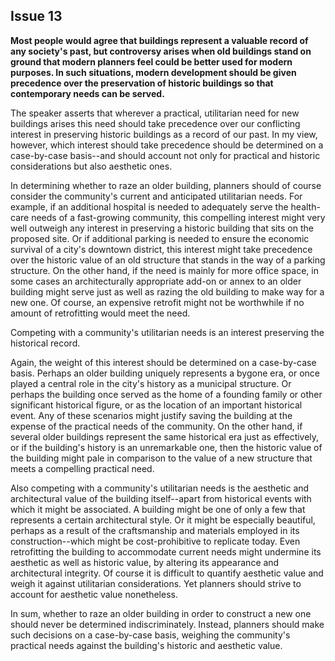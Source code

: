 
Issue 13
---------------------------

**Most people would agree that buildings represent a valuable record of any society's past, but
controversy arises when old buildings stand on ground that modern planners feel could be
better used for modern purposes. In such situations, modern development should be given
precedence over the preservation of historic buildings so that contemporary needs can be
served.**

The speaker asserts that wherever a practical, utilitarian need for new buildings arises this
need should take precedence over our conflicting interest in preserving historic buildings as a
record of our past. In my view, however, which interest should take precedence should be
determined on a case-by-case basis--and should account not only for practical and historic
considerations but also aesthetic ones.

In determining whether to raze an older building, planners should of course consider the
community's current and anticipated utilitarian needs. For example, if an additional hospital is
needed to adequately serve the health-care needs of a fast-growing community, this
compelling interest might very well outweigh any interest in preserving a historic building that
sits on the proposed site. Or if additional parking is needed to ensure the economic survival of
a city's downtown district, this interest might take precedence over the historic value of an old
structure that stands in the way of a parking structure. On the other hand, if the need is mainly
for more office space, in some cases an architecturally appropriate add-on or annex to an
older building might serve just as well as razing the old building to make way for a new one. Of
course, an expensive retrofit might not be worthwhile if no amount of retrofitting would meet
the need.

Competing with a community's utilitarian needs is an interest preserving the historical record.

Again, the weight of this interest should be determined on a case-by-case basis. Perhaps an
older building uniquely represents a bygone era, or once played a central role in the city's
history as a municipal structure. Or perhaps the building once served as the home of a
founding family or other significant historical figure, or as the location of an important historical
event. Any of these scenarios might justify saving the building at the expense of the practical
needs of the community. On the other hand, if several older buildings represent the same
historical era just as effectively, or if the building's history is an unremarkable one, then the
historic value of the building might pale in comparison to the value of a new structure that
meets a compelling practical need.

Also competing with a community's utilitarian needs is the aesthetic and architectural value
of the building itself--apart from historical events with which it might be associated. A building
might be one of only a few that represents a certain architectural style. Or it might be especially
beautiful, perhaps as a result of the craftsmanship and materials employed in its
construction--which might be cost-prohibitive to replicate today. Even retrofitting the building to
accommodate current needs might undermine its aesthetic as well as historic value, by
altering its appearance and architectural integrity. Of course it is difficult to quantify aesthetic
value and weigh it against utilitarian considerations. Yet planners should strive to account for
aesthetic value nonetheless.

In sum, whether to raze an older building in order to construct a new one should never be
determined indiscriminately. Instead, planners should make such decisions on a case-by-case
basis, weighing the community's practical needs against the building's historic and aesthetic
value.


